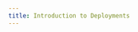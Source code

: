 ```yaml
---
title: Introduction to Deployments
---
```


<ZoomableImage src="/docs/images/deployments/introduction/banner.webp" />

<br />
